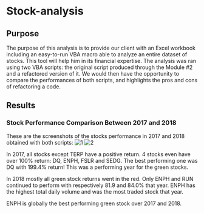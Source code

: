 # Stock-analysis

## Purpose
The purpose of this analysis is to provide our client with an Excel workbook including an easy-to-run VBA macro able to analyze an entire dataset of stocks. This tool will help him in its financial expertise.
The analysis was ran using two VBA scripts: the original script produced through the Module #2 and a refactored version of it. We would then have the opportunity to compare the performances of both scripts, and highlights the pros and cons of refactoring a code.

## Results

### Stock Performance Comparison Between 2017 and 2018
These are the screenshots of the stocks performance in 2017 and 2018 obtained with both scripts:
![1](https://user-images.githubusercontent.com/64053195/112706600-b7297080-8e7b-11eb-8872-fa85e5b59aa4.png) 
![2](https://user-images.githubusercontent.com/64053195/112706605-babcf780-8e7b-11eb-91a2-0d462ce93b71.png)

In 2017, all stocks except TERP have a positive return. 4 stocks even have over 100% return: DQ, ENPH, FSLR and SEDG. The best performing one was DQ with 199.4% return!
This was a performing year for the green stocks.

In 2018 mostly all green stock returns went in the red. Only ENPH and RUN continued to perform with respectively 81.9 and 84.0% that year.
ENPH has the highest total daily volume and was the most traded stock that year.

ENPH is globally the best performing green stock over 2017 and 2018.



